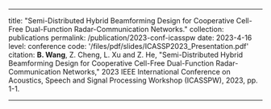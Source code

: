 ---

title: "Semi-Distributed Hybrid Beamforming Design for Cooperative Cell-Free Dual-Function Radar-Communication Networks."
collection: publications
permalink: /publication/2023-conf-icasspw
date: 2023-4-16
level: conference
code: '/files/pdf/slides/ICASSP2023_Presentation.pdf'
citation: <b>B. Wang</b>, Z. Cheng,  L. Xu and Z. He, "Semi-Distributed Hybrid Beamforming Design for Cooperative Cell-Free Dual-Function Radar-Communication Networks," 2023 IEEE International Conference on Acoustics, Speech and Signal Processing Workshop (ICASSPW), 2023, pp. 1-1.

---